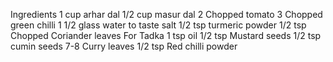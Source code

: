 Ingredients
1 cup arhar dal
1/2 cup masur dal
2 Chopped tomato
3 Chopped green chilli
1 1/2 glass water
to taste salt
1/2 tsp turmeric powder
1/2 tsp Chopped Coriander leaves
For Tadka
1 tsp oil
1/2 tsp Mustard seeds
1/2 tsp cumin seeds
7-8 Curry leaves
1/2 tsp Red chilli powder
